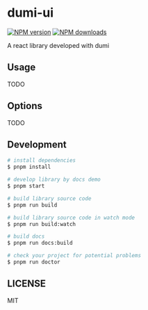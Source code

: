 # dumi-ui

[![NPM version](https://img.shields.io/npm/v/dumi-ui.svg?style=flat)](https://npmjs.org/package/dumi-ui)
[![NPM downloads](http://img.shields.io/npm/dm/dumi-ui.svg?style=flat)](https://npmjs.org/package/dumi-ui)

A react library developed with dumi

## Usage

TODO

## Options

TODO

## Development

```bash
# install dependencies
$ pnpm install

# develop library by docs demo
$ pnpm start

# build library source code
$ pnpm run build

# build library source code in watch mode
$ pnpm run build:watch

# build docs
$ pnpm run docs:build

# check your project for potential problems
$ pnpm run doctor
```

## LICENSE

MIT
